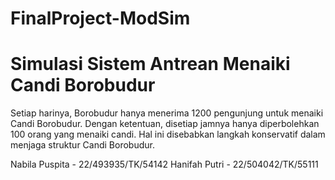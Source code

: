 # FinalProject-ModSim

# Simulasi Sistem Antrean Menaiki Candi Borobudur

Setiap harinya, Borobudur hanya menerima 1200 pengunjung untuk menaiki Candi Borobudur. Dengan ketentuan, disetiap jamnya hanya diperbolehkan 100 orang yang menaiki candi. Hal ini disebabkan langkah konservatif dalam menjaga struktur Candi Borobudur. 

Nabila Puspita - 22/493935/TK/54142
Hanifah Putri - 22/504042/TK/55111
